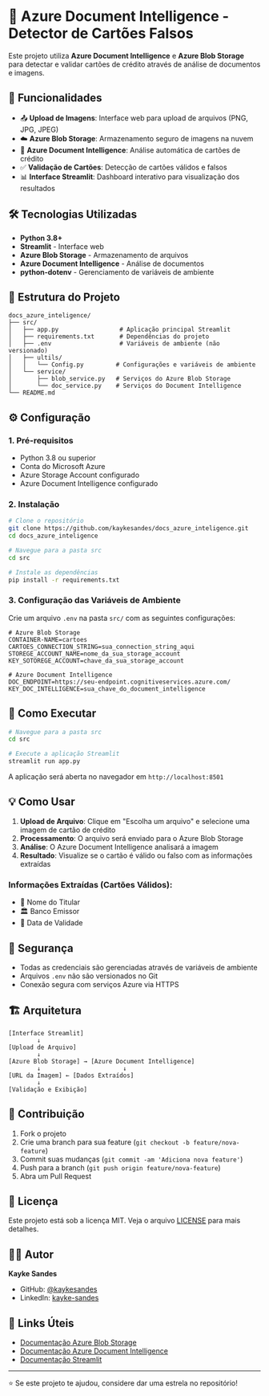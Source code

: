 # 🏦 Azure Document Intelligence - Detector de Cartões Falsos

Este projeto utiliza **Azure Document Intelligence** e **Azure Blob Storage** para detectar e validar cartões de crédito através de análise de documentos e imagens.

## 🚀 Funcionalidades

- 📤 **Upload de Imagens**: Interface web para upload de arquivos (PNG, JPG, JPEG)
- ☁️ **Azure Blob Storage**: Armazenamento seguro de imagens na nuvem
- 🧠 **Azure Document Intelligence**: Análise automática de cartões de crédito
- ✅ **Validação de Cartões**: Detecção de cartões válidos e falsos
- 📊 **Interface Streamlit**: Dashboard interativo para visualização dos resultados

## 🛠️ Tecnologias Utilizadas

- **Python 3.8+**
- **Streamlit** - Interface web
- **Azure Blob Storage** - Armazenamento de arquivos
- **Azure Document Intelligence** - Análise de documentos
- **python-dotenv** - Gerenciamento de variáveis de ambiente

## 📁 Estrutura do Projeto

```
docs_azure_inteligence/
├── src/
│   ├── app.py                 # Aplicação principal Streamlit
│   ├── requirements.txt       # Dependências do projeto
│   ├── .env                   # Variáveis de ambiente (não versionado)
│   ├── ultils/
│   │   └── Config.py         # Configurações e variáveis de ambiente
│   └── service/
│       ├── blob_service.py   # Serviços do Azure Blob Storage
│       └── doc_service.py    # Serviços do Document Intelligence
└── README.md
```

## ⚙️ Configuração

### 1. Pré-requisitos

- Python 3.8 ou superior
- Conta do Microsoft Azure
- Azure Storage Account configurado
- Azure Document Intelligence configurado

### 2. Instalação

```bash
# Clone o repositório
git clone https://github.com/kaykesandes/docs_azure_inteligence.git
cd docs_azure_inteligence

# Navegue para a pasta src
cd src

# Instale as dependências
pip install -r requirements.txt
```

### 3. Configuração das Variáveis de Ambiente

Crie um arquivo `.env` na pasta `src/` com as seguintes configurações:

```env
# Azure Blob Storage
CONTAINER-NAME=cartoes
CARTOES_CONNECTION_STRING=sua_connection_string_aqui
STOREGE_ACCOUNT_NAME=nome_da_sua_storage_account
KEY_SOTOREGE_ACCOUNT=chave_da_sua_storage_account

# Azure Document Intelligence
DOC_ENDPOINT=https://seu-endpoint.cognitiveservices.azure.com/
KEY_DOC_INTELLIGENCE=sua_chave_do_document_intelligence
```

## 🚀 Como Executar

```bash
# Navegue para a pasta src
cd src

# Execute a aplicação Streamlit
streamlit run app.py
```

A aplicação será aberta no navegador em `http://localhost:8501`

## 💡 Como Usar

1. **Upload de Arquivo**: Clique em "Escolha um arquivo" e selecione uma imagem de cartão de crédito
2. **Processamento**: O arquivo será enviado para o Azure Blob Storage
3. **Análise**: O Azure Document Intelligence analisará a imagem
4. **Resultado**: Visualize se o cartão é válido ou falso com as informações extraídas

### Informações Extraídas (Cartões Válidos):
- 👤 Nome do Titular
- 🏛️ Banco Emissor  
- 📅 Data de Validade

## 🔐 Segurança

- Todas as credenciais são gerenciadas através de variáveis de ambiente
- Arquivos `.env` não são versionados no Git
- Conexão segura com serviços Azure via HTTPS

## 🏗️ Arquitetura

```
[Interface Streamlit] 
        ↓
[Upload de Arquivo]
        ↓
[Azure Blob Storage] → [Azure Document Intelligence]
        ↓                       ↓
[URL da Imagem] ← [Dados Extraídos]
        ↓
[Validação e Exibição]
```

## 🤝 Contribuição

1. Fork o projeto
2. Crie uma branch para sua feature (`git checkout -b feature/nova-feature`)
3. Commit suas mudanças (`git commit -am 'Adiciona nova feature'`)
4. Push para a branch (`git push origin feature/nova-feature`)
5. Abra um Pull Request

## 📝 Licença

Este projeto está sob a licença MIT. Veja o arquivo [LICENSE](LICENSE) para mais detalhes.

## 👨‍💻 Autor

**Kayke Sandes**
- GitHub: [@kaykesandes](https://github.com/kaykesandes)
- LinkedIn: [kayke-sandes](https://linkedin.com/in/kayke-sandes)

## 🔗 Links Úteis

- [Documentação Azure Blob Storage](https://docs.microsoft.com/azure/storage/blobs/)
- [Documentação Azure Document Intelligence](https://docs.microsoft.com/azure/applied-ai-services/form-recognizer/)
- [Documentação Streamlit](https://docs.streamlit.io/)

---

⭐ Se este projeto te ajudou, considere dar uma estrela no repositório!